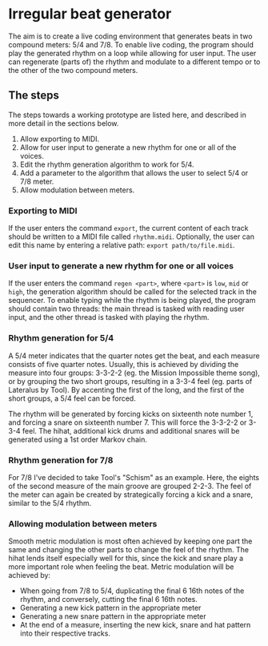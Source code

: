 # Irregular beat generator
The aim is to create a live coding environment that generates beats in two compound meters: 5/4 and 7/8. To enable live coding, the program should play the generated rhythm on a loop while allowing for user input. The user can regenerate (parts of) the rhythm and modulate to a different tempo or to the other of the two compound meters.

## The steps
The steps towards a working prototype are listed here, and described in more detail in the sections below.
1. Allow exporting to MIDI.
2. Allow for user input to generate a new rhythm for one or all of the voices.
3. Edit the rhythm generation algorithm to work for 5/4.
4. Add a parameter to the algorithm that allows the user to select 5/4 or 7/8 meter.
5. Allow modulation between meters.

### Exporting to MIDI
If the user enters the command `export`, the current content of each track should be written to a MIDI file called `rhythm.midi`. Optionally, the user can edit this name by entering a relative path: `export path/to/file.midi`.

### User input to generate a new rhythm for one or all voices
If the user enters the command `regen <part>`, where `<part>` is `low`, `mid` or `high`, the generation algorithm should be called for the selected track in the sequencer. To enable typing while the rhythm is being played, the program should contain two threads: the main thread is tasked with reading user input, and the other thread is tasked with playing the rhythm.

### Rhythm generation for 5/4
A 5/4 meter indicates that the quarter notes get the beat, and each measure consists of five quarter notes. Usually, this is achieved by dividing the measure into four groups: 3-3-2-2 (eg. the Mission Impossible theme song), or by grouping the two short groups, resulting in a 3-3-4 feel (eg. parts of Lateralus by Tool). By accenting the first of the long, and the first of the short groups, a 5/4 feel can be forced.

The rhythm will be generated by forcing kicks on sixteenth note number 1, and forcing a snare on sixteenth number 7. This will force the 3-3-2-2 or 3-3-4 feel. The hihat, additional kick drums and additional snares will be generated using a 1st order Markov chain.

### Rhythm generation for 7/8
For 7/8 I've decided to take Tool's "Schism" as an example. Here, the eights of the second measure of the main groove are grouped 2-2-3. The feel of the meter can again be created by strategically forcing a kick and a snare, similar to the 5/4 rhythm.

### Allowing modulation between meters
Smooth metric modulation is most often achieved by keeping one part the same and changing the other parts to change the feel of the rhythm. The hihat lends itself especially well for this, since the kick and snare play a more important role when feeling the beat. Metric modulation will be achieved by:
- When going from 7/8 to 5/4, duplicating the final 6 16th notes of the rhythm, and conversely, cutting the final 6 16th notes.
- Generating a new kick pattern in the appropriate meter
- Generating a new snare pattern in the appropriate meter
- At the end of a measure, inserting the new kick, snare and hat pattern into their respective tracks.
